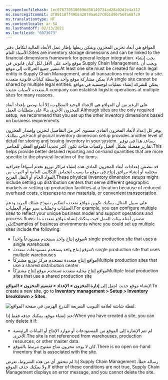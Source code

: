 ```yaml
---
ms.openlocfilehash: 1ec0767705106696d38140734ad28a02d2e4a312
ms.sourcegitcommit: 3f08118ff49b5a2079aa627c8b1d967564a68fc9
ms.translationtype: HT
ms.contentlocale: ar-SA
ms.lasthandoff: 02/13/2021
ms.locfileid: "6073673"
---
```

<span data-ttu-id="f2664-101">المواقع هي أبعاد تخزين المخزون ويمكن ربطها بإطار عمل الأبعاد المالية لتكامل دفتر الأستاذ العام.</span><span class="sxs-lookup"><span data-stu-id="f2664-101">Sites are inventory storage dimensions and can be linked to the financial dimensions framework for general ledger integration.</span></span> <span data-ttu-id="f2664-102">يجب إنشاء موقع واحد على الأقل لكل كيان قانوني في Supply Chain Management، ويجب أن تشير جميع الحركات إلى موقع.</span><span class="sxs-lookup"><span data-stu-id="f2664-102">At least one site must be created for each legal entity in Supply Chain Management, and all transactions must refer to a site.</span></span> <span data-ttu-id="f2664-103">لا يمكن مشاركة موقع واحد بواسطة كيانات قانونية متعددة.</span><span class="sxs-lookup"><span data-stu-id="f2664-103">A single site cannot be shared by multiple legal entities.</span></span> <span data-ttu-id="f2664-104">يمكن للشركة إنشاء عمليات لوجستية في مواقع متعددة لأسباب عديدة.</span><span class="sxs-lookup"><span data-stu-id="f2664-104">A company can establish logistic operations at multiple sites for many reasons.</span></span>

<span data-ttu-id="f2664-105">على الرغم من أن المواقع هي الإعداد الوحيد المطلوب، إلا أننا نوصي بإعداد أبعاد المخزون الأخرى بناءً على متطلبات العمل.</span><span class="sxs-lookup"><span data-stu-id="f2664-105">Although sites are the only required setup, we recommend that you set up the other inventory dimensions based on business requirements.</span></span> 

<span data-ttu-id="f2664-106">يوفر كل إعداد لأبعاد المخزون المادي مستوى آخر من التفاصيل لتخزين وإصدار المخزون في نظامك.</span><span class="sxs-lookup"><span data-stu-id="f2664-106">Each physical inventory dimension setup provides another level of detail for storing and issuing inventory in your system.</span></span> <span data-ttu-id="f2664-107">يساعد هذا في توفير تقارير مفصلة بشكل أفضل وكميات متاحة تكون أكثر تحديداً للموقع الفعلي للعناصر.</span><span class="sxs-lookup"><span data-stu-id="f2664-107">This helps provide better detailed reporting and on-hand quantities that are more specific to the physical location of the items.</span></span>

<span data-ttu-id="f2664-108">قد تتضمن إعدادات أبعاد المخزون المادي هذه إنشاء مراكز توزيع تخدم أسواقاً جغرافية مختلفة أو إنشاء مرافق إنتاج في موقع ما بسبب انخفاض التكاليف العامة أو القرب من المواد الخام أو النقل المريح.</span><span class="sxs-lookup"><span data-stu-id="f2664-108">These physical inventory dimension setups might include setting up distribution centers that serve different geographic markets or setting up production facilities at a location because of reduced overhead costs, closeness to raw materials, or convenient transportation.</span></span>

<span data-ttu-id="f2664-109">على سبيل المثال، يمكنك تكوين مواقع متعددة لتعكس نموذج عملك الفريد ودعم العمليات وعمليات سير مهام العمليات.</span><span class="sxs-lookup"><span data-stu-id="f2664-109">For example, you can configure multiple sites to reflect your unique business model and support operations and process flows.</span></span> <span data-ttu-id="f2664-110">تتضمن أمثلة بيئات العمل حيث يمكنك إنشاء مواقع متعددة ما يلي:</span><span class="sxs-lookup"><span data-stu-id="f2664-110">Examples of business environments where you could set up multiple sites include the following:</span></span>

- <span data-ttu-id="f2664-111">موقع إنتاج واحد يستخدم مستودعاً واحداً</span><span class="sxs-lookup"><span data-stu-id="f2664-111">A single production site that uses a single warehouse</span></span>
- <span data-ttu-id="f2664-112">موقع إنتاج واحد يستخدم مستودعات متعددة</span><span class="sxs-lookup"><span data-stu-id="f2664-112">A single production site that uses multiple warehouses</span></span>
- <span data-ttu-id="f2664-113">مواقع إنتاج متعددة تستخدم مركز توزيع مشتركاً</span><span class="sxs-lookup"><span data-stu-id="f2664-113">Multiple production sites that use a shared distribution center</span></span>
- <span data-ttu-id="f2664-114">مواقع إنتاج محلية متعددة تستخدم موقع إنتاج مشتركاً</span><span class="sxs-lookup"><span data-stu-id="f2664-114">Multiple local production sites that use a shared production site</span></span>

<span data-ttu-id="f2664-115">لإنشاء موقع جديد، انتقل إلى **إدارة المخزون > الإعداد > تقسيم المخزون > المواقع**.</span><span class="sxs-lookup"><span data-stu-id="f2664-115">To create a new site, go to **Inventory management > Setup > Inventory breakdown > Sites**.</span></span>
 
![لقطة شاشة لعلامة التبويب السريعة التدرج الهرمي في صفحة المواقع.](../media/sites-1.png)

<span data-ttu-id="f2664-117">عند إنشاء موقع، يمكنك حذفه فقط إذا:</span><span class="sxs-lookup"><span data-stu-id="f2664-117">When you have created a site, you can only delete it if:</span></span>

- <span data-ttu-id="f2664-118">لم تتم الإشارة إلى الموقع من المستودعات أو موارد الإنتاج أو البيانات الرئيسية الأخرى.</span><span class="sxs-lookup"><span data-stu-id="f2664-118">The site is not referenced from warehouses, production resources, or other master data.</span></span>
- <span data-ttu-id="f2664-119">كان لا يوجد مخزون متاح مفتوح مرتبط بالموقع.</span><span class="sxs-lookup"><span data-stu-id="f2664-119">There is no open on-hand inventory that is associated with the site.</span></span>

<span data-ttu-id="f2664-120">إذا لم تتحقق أي من هذه الشروط، تعرض Supply Chain Management رسالة خطأ، ولا يمكنك حذف الموقع.</span><span class="sxs-lookup"><span data-stu-id="f2664-120">If either of these conditions are not true, Supply Chain Management displays an error message, and you cannot delete the site.</span></span>
